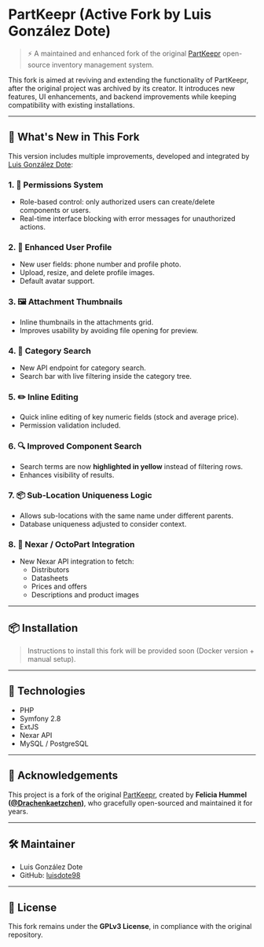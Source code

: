 # PartKeepr (Active Fork by Luis González Dote)

> ⚡️ A maintained and enhanced fork of the original [PartKeepr](https://github.com/partkeepr/PartKeepr) open-source inventory management system.

This fork is aimed at reviving and extending the functionality of PartKeepr, after the original project was archived by its creator. It introduces new features, UI enhancements, and backend improvements while keeping compatibility with existing installations.

---

## 🚀 What's New in This Fork

This version includes multiple improvements, developed and integrated by [Luis González Dote](mailto:luisindote@gmail.com):

### 1. 🔐 Permissions System
- Role-based control: only authorized users can create/delete components or users.
- Real-time interface blocking with error messages for unauthorized actions.

### 2. 👤 Enhanced User Profile
- New user fields: phone number and profile photo.
- Upload, resize, and delete profile images.
- Default avatar support.

### 3. 🖼️ Attachment Thumbnails
- Inline thumbnails in the attachments grid.
- Improves usability by avoiding file opening for preview.

### 4. 🧭 Category Search
- New API endpoint for category search.
- Search bar with live filtering inside the category tree.

### 5. ✏️ Inline Editing
- Quick inline editing of key numeric fields (stock and average price).
- Permission validation included.

### 6. 🔍 Improved Component Search
- Search terms are now **highlighted in yellow** instead of filtering rows.
- Enhances visibility of results.

### 7. 📦 Sub-Location Uniqueness Logic
- Allows sub-locations with the same name under different parents.
- Database uniqueness adjusted to consider context.

### 8. 🔗 Nexar / OctoPart Integration
- New Nexar API integration to fetch:
  - Distributors
  - Datasheets
  - Prices and offers
  - Descriptions and product images

---

## 📦 Installation

> Instructions to install this fork will be provided soon (Docker version + manual setup).

---

## 🔧 Technologies

- PHP
- Symfony 2.8
- ExtJS
- Nexar API
- MySQL / PostgreSQL

---

## 📘 Acknowledgements

This project is a fork of the original [PartKeepr](https://github.com/partkeepr/PartKeepr), created by **Felicia Hummel ([@Drachenkaetzchen](https://github.com/Drachenkaetzchen))**, who gracefully open-sourced and maintained it for years.

---

## 🛠️ Maintainer

- Luis González Dote  
- GitHub: [luisdote98](https://github.com/luisdote98)

---

## 📜 License

This fork remains under the **GPLv3 License**, in compliance with the original repository.
